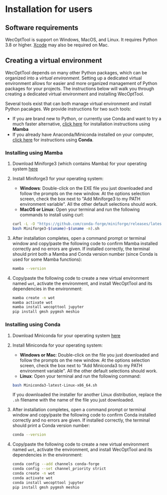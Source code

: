 # Installation for users

## Software requirements
WecOptTool is support on Windows, MacOS, and Linux. It requires Python 3.8 or higher. [Xcode](https://developer.apple.com/xcode/) may also be required on Mac.


## Creating a virtual environment
WecOptTool depends on many other Python packages, which can be organized into a *virtual environment*. Setting up a dedicated virtual environment allows for easier and more organized management of Python packages for your projects. The instructions below will walk you through creating a dedicated virtual environment and installing WecOptTool.

Several tools exist that can both manage virtual environment and install Python pacakges. We provide instructions for two such tools:

* If you are brand new to Python, or currently use Conda and want to try a much faster alternative, [click here](#installing-using-mamba) for installation instructions using **Mamba**
* If you already have Anaconda/Miniconda installed on your computer, [click here](#installing-using-conda) for instructions using **Conda**.

### Installing using Mamba
1. Download Miniforge3 (which contains Mamba) for your operating system [here](https://github.com/conda-forge/miniforge#download)
2. Install Miniforge3 for your operating system:

   * **Windows**: Double-click on the EXE file you just downloaded and follow the prompts on the new window. At the options selection screen, check the box next to "Add Miniforge3 to my PATH environment variable". All the other default selections should work.
   * **MacOS or Linux**: Open your terminal and run the following commands to install using curl:
   ```bash
   curl -L -O "https://github.com/conda-forge/miniforge/releases/latest/download/Miniforge3-$(uname)-$(uname -m).sh"
   bash Miniforge3-$(uname)-$(uname -m).sh
   ```
3. After installation completes, open a command prompt or terminal window and copy/paste the following code to confirm Mamba installed correctly and no errors are given. If installed correctly, the terminal should print both a Mamba and Conda version number (since Conda is used for some Mamba functions):
    ```bash
    mamba --version
    ```
4. Copy/paste the following code to create a new virtual environment named `wot`, activate the environment, and install WecOptTool and its dependencies in the environment:
    ```bash
    mamba create -n wot
    mamba activate wot
    mamba install wecopttool jupyter
    pip install gmsh pygmsh meshio
    ```

### Installing using Conda
1. Download Miniconda for your operating system [here](https://docs.conda.io/projects/miniconda/en/latest/index.html)
2. Install Miniconda for your operating system:

   * **Windows or Mac**: Double-click on the file you just downloaded and follow the prompts on the new window. At the options selection screen, check the box next to "Add Miniconda3 to my PATH environment variable". All the other default selections should work.
   * **Linux**: Open your terminal and run the following command:
   ```bash
   bash Miniconda3-latest-Linux-x86_64.sh
   ```
   If you downloaded the installer for another Linux distribution, replace the `.sh` filename with the name of the file you just downloaded.
3. After installation completes, open a command prompt or terminal window and copy/paste the following code to confirm Conda installed correctly and no errors are given. If installed correctly, the terminal should print a Conda version number:
    ```bash
    conda --version
    ```
4. Copy/paste the following code to create a new virtual environment named `wot`, activate the environment, and install WecOptTool and its dependencies in the environment:
    ```bash
    conda config --add channels conda-forge
    conda config --set channel_priority strict
    conda create -n wot
    conda activate wot
    conda install wecopttool jupyter
    pip install gmsh pygmsh meshio
    ```